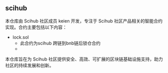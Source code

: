 ## scihub 

本仓库由 Scihub 社区成员 keien 开发，专注于 Scihub 社区产品相关的智能合约实现。合约主要包括以下内容：
- lock.sol
  - 此合约为scihub 跨链到bnb链后锁仓合约
  - 
本仓库旨在为 Scihub 社区提供安全、高效、可扩展的区块链基础设施支持，助力社区的持续发展和创新。
